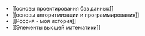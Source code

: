 - [[основы проектирования баз данных]]
- [[основы алгоритмизации и программирования]]
- [[Россия - моя история]]
- [[Элементы высшей математики]]